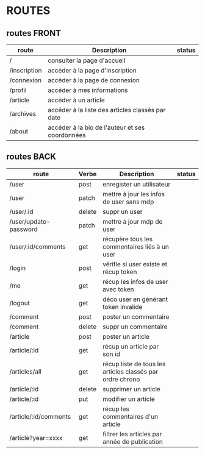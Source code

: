 # ROUTES

## routes FRONT

| route        | Description                                      | status |
| ------------ | ------------------------------------------------ | ------ |
| /            | consulter la page d'accueil                      |        |
| /inscription | accéder à la page d'inscription                  |        |
| /connexion   | accéder à la page de connexion                   |        |
| /profil      | accéder à mes informations                       |        |
| /article     | accéder à un article                             |        |
| /archives    | accéder à la liste des articles classés par date |        |
| /about       | accéder à la bio de l'auteur et ses coordonnées  |        |

## routes BACK

| route                 | Verbe  | Description                                               | status |
| --------------------- | ------ | --------------------------------------------------------- | ------ |
| /user                 | post   | enregister un utilisateur                                 |        |
| /user                 | patch  | mettre à jour les infos de user sans mdp                  |        |
| /user/:id             | delete | suppr un user                                             |        |
| /user/update-password | patch  | mettre à jour mdp de user                                 |        |
| /user/:id/comments    | get    | récupère tous les commentaires liés à un user             |        |
| /login                | post   | vérifie si user existe et récup token                     |        |
| /me                   | get    | récup les infos de user avec token                        |        |
| /logout               | get    | déco user en générant token invalide                      |        |
| /comment              | post   | poster un commentaire                                     |        |
| /comment              | delete | suppr un commentaire                                      |        |
| /article              | post   | poster un article                                         |        |
| /article/:id          | get    | récup un article par son id                               |        |
| /articles/all         | get    | récup liste de tous les articles classés par ordre chrono |        |
| /article/:id          | delete | supprimer un article                                      |        |
| /article/:id          | put    | modifier un article                                       |        |
| /article/:id/comments | get    | récup les commentaires d'un article                       |        |
| /article?year=xxxx    | get    | filtrer les articles par année de publication             |        |
